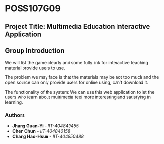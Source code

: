 # POSS107G09

## Project Title: Multimedia Education Interactive Application

## Group Introduction
We will list the game clearly and some fully link for interactive teaching material provide users to use.

 

The problem we may face is that the materials may be not too much and the open source can only provide users for online using, can’t download it.

 

The functionality of the system: We can use this web application to let the users who learn about multimedia feel more interesting and satisfying in learning.

### Authors

* **Jhang Guan-Yi** - *IIT-404840455*
* **Chen Chun** - *IIT-404840158* 
* **Chang Hao-Hsun** - *IIT-404850488*
